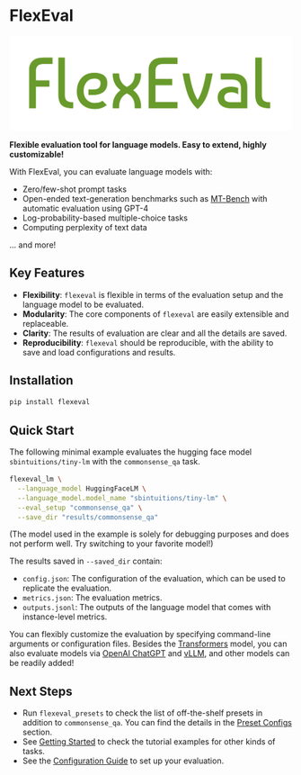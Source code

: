 # FlexEval

![logo](assets/logo.png)

**Flexible evaluation tool for language models. Easy to extend, highly customizable!**

With FlexEval, you can evaluate language models with:

* Zero/few-shot prompt tasks
* Open-ended text-generation benchmarks such as [MT-Bench](https://github.com/lm-sys/FastChat/tree/main/fastchat/llm_judge) with automatic evaluation using GPT-4
* Log-probability-based multiple-choice tasks
* Computing perplexity of text data

... and more!

## Key Features

* **Flexibility**: `flexeval` is flexible in terms of the evaluation setup and the language model to be evaluated.
* **Modularity**: The core components of `flexeval` are easily extensible and replaceable.
* **Clarity**: The results of evaluation are clear and all the details are saved.
* **Reproducibility**: `flexeval` should be reproducible, with the ability to save and load configurations and results.

## Installation

```bash
pip install flexeval
```

## Quick Start

The following minimal example evaluates the hugging face model `sbintuitions/tiny-lm` with the `commonsense_qa` task.

```bash
flexeval_lm \
  --language_model HuggingFaceLM \
  --language_model.model_name "sbintuitions/tiny-lm" \
  --eval_setup "commonsense_qa" \
  --save_dir "results/commonsense_qa"
```

(The model used in the example is solely for debugging purposes and does not perform well. Try switching to your favorite model!)

The results saved in `--saved_dir` contain:

* `config.json`: The configuration of the evaluation, which can be used to replicate the evaluation.
* `metrics.json`: The evaluation metrics.
* `outputs.jsonl`: The outputs of the language model that comes with instance-level metrics.

You can flexibly customize the evaluation by specifying command-line arguments or configuration files.
Besides the [Transformers](https://github.com/huggingface/transformers) model, you can also evaluate models via [OpenAI ChatGPT](https://openai.com/index/openai-api/) and [vLLM](https://github.com/vllm-project/vllm), and other models can be readily added!

## Next Steps

* Run `flexeval_presets` to check the list of off-the-shelf presets in addition to `commonsense_qa`. You can find the details in the [Preset Configs](./preset_configs/index.md) section.
* See [Getting Started](./getting_started.md) to check the tutorial examples for other kinds of tasks.
* See the [Configuration Guide](./configuration_guide.md) to set up your evaluation.
